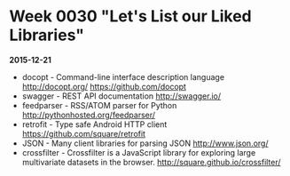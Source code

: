 # Week 0030 "Let's List our Liked Libraries"
**2015-12-21**

* docopt - Command-line interface description language http://docopt.org/ https://github.com/docopt
* swagger - REST API documentation http://swagger.io/
* feedparser - RSS/ATOM parser for Python http://pythonhosted.org/feedparser/
* retrofit - Type safe Android HTTP client https://github.com/square/retrofit
* JSON - Many client libraries for parsing JSON http://www.json.org/
* crossfilter - Crossfilter is a JavaScript library for exploring large multivariate datasets in the browser.  http://square.github.io/crossfilter/
